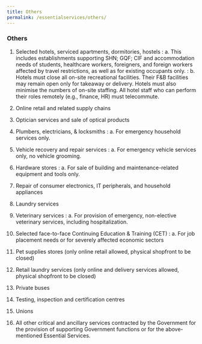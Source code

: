 ```yaml
---
title: Others
permalink: /essentialservices/others/
---
```


### **Others**

1. Selected hotels, serviced apartments, dormitories, hostels
: a. This includes establishments supporting SHN; GQF; CIF and accommodation needs of students, healthcare workers, foreigners, and foreign workers affected by travel restrictions, as well as for existing occupants only.
: b. Hotels must close all on-site recreational facilities. Their F&B facilities may remain open only for takeaway or delivery. Hotels must also minimise the numbers of on-site staffing. All hotel staff who can perform their roles remotely (e.g., finance, HR) must telecommute.

2. Online retail and related supply chains

3. Optician services and sale of optical products

4. Plumbers, electricians, & locksmiths
: a. For emergency household services only.

5. Vehicle recovery and repair services
: a. For emergency vehicle services only, no vehicle grooming.

6. Hardware stores
: a. For sale of building and maintenance-related equipment and tools only.

7. Repair of consumer electronics, IT peripherals, and household appliances

8. Laundry services

9. Veterinary services
: a. For provision of emergency, non-elective veterinary services, including hospitalization.

10. Selected face-to-face Continuing Education & Training (CET) 
: a. For job placement needs or for severely affected economic sectors

11. Pet supplies stores (only online retail allowed, physical shopfront to be closed)

12. Retail laundry services (only online and delivery services allowed, physical shopfront to be closed)

13. Private buses

14. Testing, inspection and certification centres

15. Unions

16. All other critical and ancillary services contracted by the Government for the provision of supporting Government functions or for the above-mentioned Essential Services.
